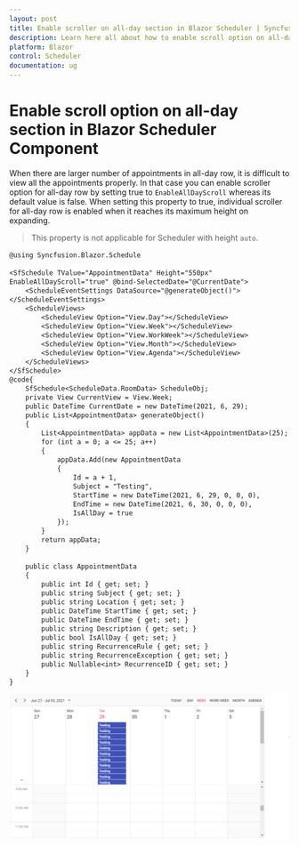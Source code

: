 ```yaml
---
layout: post
title: Enable scroller on all-day section in Blazor Scheduler | Syncfusion
description: Learn here all about how to enable scroll option on all-day section in Syncfusion Blazor Scheduler component when you have more number of appointments in a day.
platform: Blazor
control: Scheduler
documentation: ug
---
```


# Enable scroll option on all-day section in Blazor Scheduler Component

When there are larger number of appointments in all-day row, it is difficult to view all the appointments properly. In that case you can enable scroller option for all-day row by setting true to `EnableAllDayScroll` whereas its default value is false. When setting this property to true, individual scroller for all-day row is enabled when it reaches its maximum height on expanding.

> This property is not applicable for Scheduler with height `auto`.

```cshtml
@using Syncfusion.Blazor.Schedule

<SfSchedule TValue="AppointmentData" Height="550px" EnableAllDayScroll="true" @bind-SelectedDate="@CurrentDate">
    <ScheduleEventSettings DataSource="@generateObject()"></ScheduleEventSettings>
    <ScheduleViews>
        <ScheduleView Option="View.Day"></ScheduleView>
        <ScheduleView Option="View.Week"></ScheduleView>
        <ScheduleView Option="View.WorkWeek"></ScheduleView>
        <ScheduleView Option="View.Month"></ScheduleView>
        <ScheduleView Option="View.Agenda"></ScheduleView>
    </ScheduleViews>
</SfSchedule>
@code{
    SfSchedule<ScheduleData.RoomData> ScheduleObj;
    private View CurrentView = View.Week;
    public DateTime CurrentDate = new DateTime(2021, 6, 29);
    public List<AppointmentData> generateObject()
    {
        List<AppointmentData> appData = new List<AppointmentData>(25);
        for (int a = 0; a <= 25; a++)
        {
            appData.Add(new AppointmentData
            {
                Id = a + 1,
                Subject = "Testing",
                StartTime = new DateTime(2021, 6, 29, 0, 0, 0),
                EndTime = new DateTime(2021, 6, 30, 0, 0, 0),
                IsAllDay = true
            });
        }
        return appData;
    }

    public class AppointmentData
    {
        public int Id { get; set; }
        public string Subject { get; set; }
        public string Location { get; set; }
        public DateTime StartTime { get; set; }
        public DateTime EndTime { get; set; }
        public string Description { get; set; }
        public bool IsAllDay { get; set; }
        public string RecurrenceRule { get; set; }
        public string RecurrenceException { get; set; }
        public Nullable<int> RecurrenceID { get; set; }
    }
}
```

![Scrolling in Blazor Scheduler](../images/blazor-scheduler-scrolling.png)